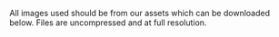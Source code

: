 All images used should be from our assets which can be downloaded below. Files are uncompressed and at full resolution.